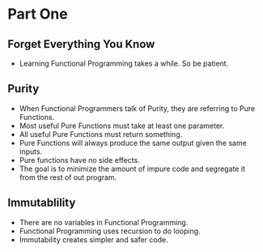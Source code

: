 # Part One

## Forget Everything You Know
* Learning Functional Programming takes a while. So be patient.

## Purity
* When Functional Programmers talk of Purity, they are referring to Pure Functions.
* Most useful Pure Functions must take at least one parameter.
* All useful Pure Functions must return something.
* Pure Functions will always produce the same output given the same inputs.
* Pure functions have no side effects.
* The goal is to minimize the amount of impure code and segregate it from the rest of out program.

## Immutablility
* There are no variables in Functional Programming.
* Functional Programming uses recursion to do looping.
* Immutability creates simpler and safer code.
